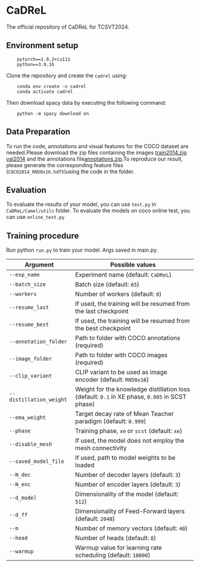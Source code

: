 # CaDReL
The official repository of CaDReL for TCSVT2024. 

## Environment setup
        pytorch==1.8.2+cu111
        python==3.9.16

Clone the repository and create the `cadrel` using:

        conda env create -n cadrel
        conda activate cadrel
    

Then download spacy data by executing the following command:

        python -m spacy download en

## Data Preparation
To run the code, annotations and visual features for the COCO dataset are needed.Please download the zip files containing the images [train2014.zip](http://images.cocodataset.org/zips/train2014.zip) [val2014](http://images.cocodataset.org/zips/val2014.zip) and the annotations file[annotations.zip](https://pan.baidu.com/s/17ik-2OZGFaQ5-AzCCWkL9w).To reproduce our result, please generate the corresponding feature files (`COCO2014_RN50x16.hdf5`)using the code in the folder.

## Evaluation
To evaluate the results of your model, you can use `test.py` in `CaDReL/Camel/utils` folder.
To evaluate the models on coco online test, you can use `online_test.py`

## Training procedure
Run python `run.py` to train your model. Args saved in main.py.

| Argument | Possible values |
|------|------|
| `--exp_name` | Experiment name (default: `CaDReL`) |
| `--batch_size` | Batch size (default: `65`) |
| `--workers` | Number of workers (default: `0`) |
| `--resume_last` | If used, the training will be resumed from the last checkpoint |
| `--resume_best` | If used, the training will be resumed from the best checkpoint |
| `--annotation_folder` | Path to folder with COCO annotations (required) |
| `--image_folder` | Path to folder with COCO images (required) |
| `--clip_variant` | CLIP variant to be used as image encoder (default: `RN50x16`) |
| `--distillation_weight` | Weight for the knowledge distillation loss (default: `0.1` in XE phase, `0.005` in SCST phase) |
| `--ema_weight` | Target decay rate of Mean Teacher paradigm (default: `0.999`) |
| `--phase` | Training phase, `xe` or `scst` (default: `xe`) |
| `--disable_mesh` | If used, the model does not employ the mesh connectivity |
| `--saved_model_file` | If used, path to model weights to be loaded |
| `--N_dec` | Number of decoder layers (default: `3`) |
| `--N_enc` | Number of encoder layers (default: `3`) |
| `--d_model` | Dimensionality of the model (default: `512`) |
| `--d_ff` | Dimensionality of Feed-Forward layers (default: `2048`) |
| `--m` | Number of memory vectors (default: `40`) |
| `--head` | Number of heads (default: `8`) |
| `--warmup` | Warmup value for learning rate scheduling (default: `10000`) |
